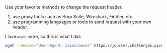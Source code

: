 Use your favorite methods to change the request header.

1.  use proxy tools such as Burp Suite, Wireshark, Fiddler, etc.
2.  use programming languages or tools to send request with your own header.

I love `wget` more, so this is what I did:

```bash
wget --header="User-Agent: picobrowser" https://jupiter.challenges.picoctf.org/problem/28921/flag
```
